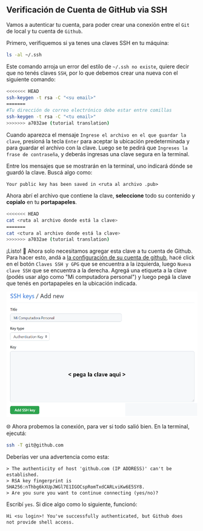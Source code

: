 ## Verificación de Cuenta de GitHub via SSH

Vamos a autenticar tu cuenta, para poder crear una conexión entre el `Git` de local y tu cuenta de `Github`.

Primero, verifiquemos si ya tenes una claves SSH en tu máquina:

```bash
ls -al ~/.ssh
```

Este comando arroja un error del estilo de `~/.ssh no existe`, quiere decir que no tenés claves `SSH`, por lo que debemos crear una nueva con el siguiente comando:

```bash
<<<<<<< HEAD
ssh-keygen -t rsa -C "<su email>"
=======
#Tu dirección de correo electrónico debe estar entre comillas
ssh-keygen -t rsa -C "<tu email>"
>>>>>>> a7032ae (tutorial translation)
```

Cuando aparezca el mensaje `Ingrese el archivo en el que guardar la clave`, presioná la tecla `Enter` para aceptar la ubicación predeterminada y para guardar el archivo con la clave. Luego se te pedirá que `Ingreses la frase de contraseña`, y deberás ingresas una clave segura en la terminal.

Entre los mensajes que se mostrarán en la terminal, uno indicará dónde se guardó la clave. Buscá algo como:

```
Your public key has been saved in <ruta al archivo .pub>
```

Ahora abrí el archivo que contiene la clave, **seleccione** todo su contenido y **copialo** en tu **portapapeles**.

```bash
<<<<<<< HEAD
cat <ruta al archivo donde está la clave> 
=======
cat <ctura al archivo donde está la clave> 
>>>>>>> a7032ae (tutorial translation)
```

¡Listo! 🥳 Ahora solo necesitamos agregar esta clave a tu cuenta de Github. Para hacer esto, andá a [la configuración de su cuenta de github](https://github.com/settings/profile), hacé click en el botón  `Claves SSH y GPG` que se encuentra a la izquierda, luego `Nueva clave SSH` que se encuentra a la derecha. Agregá una etiqueta a la clave (podés usar algo como "Mi computadora personal") y luego pegá la clave que tenés en portapapeles en la ubicación indicada.

![](https://raw.githubusercontent.com/WomenBioinfoDataScLA/Workshops/master/Git_%26GitHub/assets/paste_ssh_es.png)

🌐 Ahora probemos la conexión, para ver si todo salió bien. En la terminal, ejecutá:

```bash
ssh -T git@github.com
```

Deberías ver una advertencia como esta:

```
> The authenticity of host 'github.com (IP ADDRESS)' can't be established.
> RSA key fingerprint is SHA256:nThbg6kXUpJWGl7E1IGOCspRomTxdCARLviKw6E5SY8.
> Are you sure you want to continue connecting (yes/no)?
```

Escribí `yes`. Si dice algo como lo siguiente, funcionó:

```
Hi <su login>! You've successfully authenticated, but Github does
not provide shell access.
```
